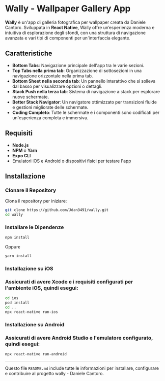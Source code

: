 # Wally - Wallpaper Gallery App

**Wally** è un'app di galleria fotografica per wallpaper creata da Daniele Cantoro. Sviluppata in **React Native**, Wally offre un’esperienza moderna e intuitiva di esplorazione degli sfondi, con una struttura di navigazione avanzata e vari tipi di componenti per un'interfaccia elegante.

## Caratteristiche

- **Bottom Tabs**: Navigazione principale dell'app tra le varie sezioni.
- **Top Tabs nella prima tab**: Organizzazione di sottosezioni in una navigazione orizzontale nella prima tab.
- **Bottom Sheet nella seconda tab**: Un pannello interattivo che si solleva dal basso per visualizzare opzioni o dettagli.
- **Stack Push nella terza tab**: Sistema di navigazione a stack per esplorare nuove schermate.
- **Better Stack Navigator**: Un navigatore ottimizzato per transizioni fluide e gestioni migliorate delle schermate.
- **Coding Completo**: Tutte le schermate e i componenti sono codificati per un'esperienza completa e immersiva.

## Requisiti

- **Node.js**
- **NPM** o **Yarn**
- **Expo CLI**
- Emulatori iOS e Android o dispositivi fisici per testare l'app

## Installazione

### Clonare il Repository

Clona il repository per iniziare:

```bash
git clone https://github.com/Jdan3491/wally.git
cd wally
```

### Installare le Dipendenze
```bash
npm install
```

Oppure

```bash
yarn install
```


### Installazione su iOS
### Assicurati di avere Xcode e i requisiti configurati per l'ambiente iOS, quindi esegui:

```bash
cd ios
pod install
cd ..
npx react-native run-ios
```

### Installazione su Android
### Assicurati di avere Android Studio e l'emulatore configurato, quindi esegui:

```bash
npx react-native run-android
```



---

Questo file `README.md` include tutte le informazioni per installare, configurare e contribuire al progetto wally - Daniele Cantoro.
